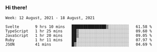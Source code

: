 ### Hi there!

<!--START_SECTION:waka-->
```text
Week: 12 August, 2021 - 18 August, 2021

Svelte       9 hrs 10 mins   ███████████████▒░░░░░░░░░   61.58 % 
TypeScript   1 hr 25 mins    ██▒░░░░░░░░░░░░░░░░░░░░░░   09.60 % 
JavaScript   1 hr 20 mins    ██▒░░░░░░░░░░░░░░░░░░░░░░   09.05 % 
Ruby         1 hr 11 mins    ██░░░░░░░░░░░░░░░░░░░░░░░   07.97 % 
JSON         41 mins         █▒░░░░░░░░░░░░░░░░░░░░░░░   04.69 % 
```
<!--END_SECTION:waka-->
